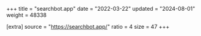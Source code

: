 +++
title = "searchbot.app"
date = "2022-03-22"
updated = "2024-08-01"
weight = 48338

[extra]
source = "https://searchbot.app/"
ratio = 4
size = 47
+++
